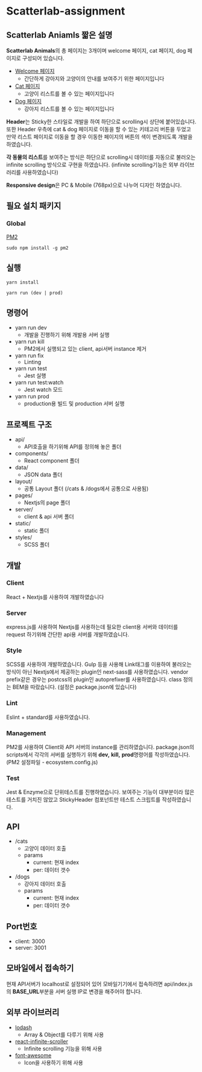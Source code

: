# Scatterlab-assignment

## Scatterlab Aniamls 짧은 설명
**Scatterlab Animals**의 총 페이지는 3개이며 welcome 페이지, cat 페이지, dog 페이지로 구성되어 있습니다. 

- [Welcome 페이지](http://localhost:3000)
  - 간단하게 강아지와 고양이의 안내를 보여주기 위한 페이지입니다
- [Cat 페이지](http://localhost:3000/cat)
  - 고양이 리스트를 볼 수 있는 페이지입니다
- [Dog 페이지](http://localhost:3000/dog)
  - 강아지 리스트를 볼 수 있는 페이지입니다

**Header**는 Sticky한 스타일로 개발을 하여 하단으로 scrolling시 상단에 붙어있습니다. 또한 Header 우측에 cat & dog 페이지로 이동을 할 수 있는 키테고리 버튼을 두었고 만약 리스트 페이지로 이동을 할 경우 이동한 페이지의 버튼의 색이 변경되도록 개발을 하였습니다.

**각 동물의 리스트**를 보여주는 방식은 하단으로 scrolling시 데이터를 자동으로 불러오는 infinite scrolling 방식으로 구현을 하였습니다. (infinite scrolling기능은 외부 라이브러리를 사용하였습니다)

**Responsive design**은 PC & Mobile (768px)으로 나누어 디자인 하였습니다.


## 필요 설치 패키지
### Global
[PM2](https://github.com/Unitech/pm2)
```
sudo npm install -g pm2
```


## 실행

```
yarn install
```
```
yarn run (dev | prod)
```


## 명령어
- yarn run dev
  - 개발을 진행하기 위해 개발용 서버 실행
- yarn run kill
  - PM2에서 실행되고 있는 client, api서버 instance 제거
- yarn run fix
  - Linting
- yarn run test
  - Jest 실행
- yarn run test:watch
  - Jest watch 모드
- yarn run prod
  - production용 빌드 및 production 서버 실행


## 프로젝트 구조
- api/
  - API호출을 하기위해 API를 정의해 놓은 폴더
- components/
  - React component 폴더
- data/
  - JSON data 폴더
- layout/
  - 공통 Layout 폴더 (/cats & /dogs에서 공통으로 사용됨)
- pages/
  - Nextjs의 page 폴더
- server/
  - client & api 서버 폴더
- static/
  - static 폴더
- styles/
  - SCSS 폴더


## 개발
### Client
React + Nextjs를 사용하여 개발하였습니다

### Server
express.js를 사용하여 Nextjs를 사용하는데 필요한 client용 서버와 데이터를 request 하기위해 간단한 api용 서버를 개발하였습니다.

### Style
SCSS를 사용하여 개발하였습니다. Gulp 등을 사용해 Link태그를 이용하여 불러오는 방식이 아닌 Nextjs에서 제공하는 plugin인 next-sass를 사용하였습니다. vendor prefix같은 경우는 postcss의 plugin인 autoprefixer를 사용하였습니다. class 정의는 BEM을 따랐습니다. (설정은 package.json에 있습니다)

### Lint
Eslint + standard를 사용하였습니다.

### Management
PM2를 사용하여 Client와 API 서버의 instance를 관리하였습니다. package.json의 scripts에서 각각의 서버를 실행하기 위해 **dev,** **kill,** **prod**명령어를 작성하였습니다. (PM2  설정파일 - ecosystem.config.js)

### Test
Jest & Enzyme으로 단위테스트를 진행하였습니다. 보여주는 기능이 대부분이라 많은 테스트를 거치진 않았고 StickyHeader 컴포넌트만 테스트 스크립트를 작성하였습니다.


## API
- /cats
  - 고양이 데이터 호출
  - params
    - current: 현재 index
    - per: 데이터 갯수
- /dogs
  - 강아지 데이터 호출
  - params
    - current: 현재 index
    - per: 데이터 갯수


## Port번호
- client: 3000
- server: 3001


## 모바일에서 접속하기
현재 API서버가 localhost로 설정되어 있어 모바일기기에서 접속하려면 api/index.js의 **BASE_URL**부분을 서버 실행 IP로 변경을 해주어야 합니다.


## 외부 라이브러리
- [lodash](https://github.com/lodash/lodash)
  - Array & Object를 다루기 위해 사용
- [react-infinite-scroller](https://github.com/CassetteRocks/react-infinite-scroller)
  - Infinite scrolling 기능을 위해 사용
- [font-awesome](https://fontawesome.com/)
  - Icon을 사용하기 위해 사용
